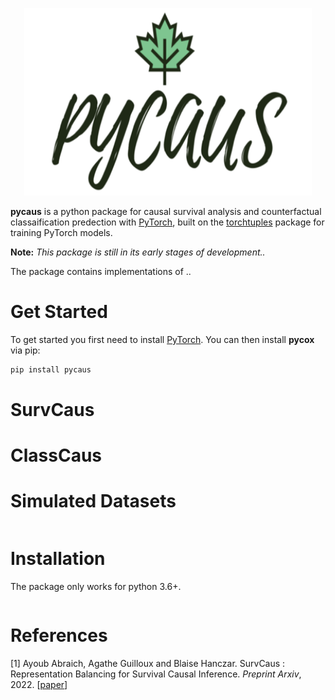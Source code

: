 <p align="center">
  <img width="460" height="300" src="https://github.com/abraich/pycaus/blob/main/pycaus.png">
</p>







**pycaus** is a python package for causal survival analysis and counterfactual classaification predection with [PyTorch](https://pytorch.org), built on the [torchtuples](https://github.com/havakv/torchtuples) package for training PyTorch models. 

**Note:** *This package is still in its early stages of development..* 

The package contains implementations of ..
# Get Started

To get started you first need to install [PyTorch](https://pytorch.org/get-started/locally/).
You can then install **pycox** via pip: 
```sh
pip install pycaus
```




# SurvCaus
# ClassCaus


# Simulated Datasets

```python
```



# Installation



The package only works for python 3.6+.

```sh
```



# References

  \[1\] Ayoub Abraich, Agathe Guilloux and Blaise Hanczar. SurvCaus : Representation Balancing for Survival Causal Inference. *Preprint Arxiv*, 2022. \[[paper](https://arxiv.org/pdf/2203.15672.pdf)\]

